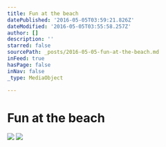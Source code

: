 ```yaml
---
title: Fun at the beach
datePublished: '2016-05-05T03:59:21.826Z'
dateModified: '2016-05-05T03:55:58.257Z'
author: []
description: ''
starred: false
sourcePath: _posts/2016-05-05-fun-at-the-beach.md
inFeed: true
hasPage: false
inNav: false
_type: MediaObject

---
```

# Fun at the beach
![](https://the-grid-user-content.s3-us-west-2.amazonaws.com/a91cbe39-04f7-4c36-832b-382ef1fcd09d.jpg)
![](https://the-grid-user-content.s3-us-west-2.amazonaws.com/c701fa23-6ab2-4d1f-9940-febc01cf852a.jpg)